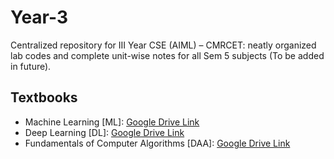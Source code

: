 # Year-3
Centralized repository for III Year CSE (AIML) – CMRCET: neatly organized lab codes and complete unit-wise notes for all Sem 5 subjects (To be added in future).

## Textbooks

- Machine Learning [ML]: [Google Drive Link](https://drive.google.com/file/d/1KBnM3_5PTNzR9qe-NcOjayoPZj4rR-8k/view?usp=sharing)
- Deep Learning [DL]: [Google Drive Link](https://drive.google.com/file/d/1zk9c8p2Ap5fT1mYRnzI0-Rr7AT038N0H/view?usp=sharing)
- Fundamentals of Computer Algorithms [DAA]: [Google Drive Link](https://drive.google.com/file/d/1Xp3MeiQ1nwFInj7ItAY4PXaN9NQuVOBG/view?usp=sharing)
